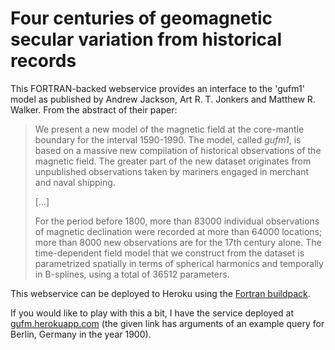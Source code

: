 # Four centuries of geomagnetic secular variation from historical records

This FORTRAN-backed webservice provides an interface to the 'gufm1' model as
published by Andrew Jackson, Art R. T. Jonkers and Matthew R. Walker. From the
abstract of their paper:

> We present a new model of the magnetic field at the core-mantle boundary for
> the interval 1590-1990. The model, called _gufm1_, is based on a massive new
> compilation of historical observations of the magnetic field. The greater part
> of the new dataset originates from unpublished observations taken by mariners
> engaged in merchant and naval shipping.
>
> [...]
>
> For the period before 1800, more than 83000 individual observations of
> magnetic declination were recorded at more than 64000 locations; more than 8000
> new observations are for the 17th century alone. The time-dependent field model
> that we construct from the dataset is parametrized spatially in terms of
> spherical harmonics and temporally in B-splines, using a total of 36512
> parameters.

This webservice can be deployed to Heroku using the
[Fortran buildpack](https://github.com/martinrehfeld/heroku-buildpack-f77).

If you would like to play with this a bit, I have the service deployed at
[gufm.herokuapp.com](gufm.herokuapp.com/?lat=52.452701&lng=13.232689&year=1900)
(the given link has arguments of an example query for Berlin, Germany in the
year 1900).
